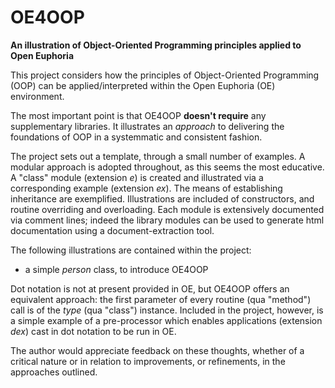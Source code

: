 # OE4OOP
**An illustration of Object-Oriented Programming principles applied to Open Euphoria**

This project considers how the principles of Object-Oriented Programming (OOP) can be applied/interpreted within the Open Euphoria (OE) environment.

The most important point is that OE4OOP **doesn't require** any supplementary libraries. It illustrates an *approach* to delivering the foundations of OOP in a systemmatic and consistent fashion.

The project sets out a template, through a small number of examples. A modular approach is adopted throughout, as this seems the most educative. A "class" module (extension *e*) is created and illustrated via a corresponding example (extension *ex*). The means of establishing inheritance are exemplified. Illustrations are included of constructors, and routine overriding and overloading. Each module is
extensively documented via comment lines; indeed the library modules can be used to generate html documentation using a document-extraction tool.

The following illustrations are contained within the project:

* a simple *person* class, to introduce OE4OOP

Dot notation is not at present provided in OE, but OE4OOP offers an equivalent approach: the first parameter of every routine (qua "method") call is of the *type* (qua "class") instance. Included in the project, however, is a simple example of a pre-processor which enables applications (extension *dex*) cast in dot notation to be run in OE.

The author would appreciate feedback on these thoughts, whether of a critical nature or in relation to improvements, or refinements, in the approaches outlined.
